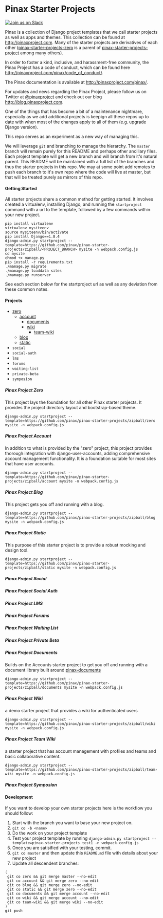 # Pinax Starter Projects

[![Join us on Slack](http://slack.pinaxproject.com/badge.svg)](http://slack.pinaxproject.com/)

Pinax is a collection of Django project templates that we call starter projects
as well as apps and themes. This collection can be found at http://pinaxproject.com.
Many of the starter projects are derivatives of each
other ([pinax-starter-projects-zero](http://github.com/pinax/pinax-starter-projects-zero) is a
parent of [pinax-starter-projects-project](http://github.com/pinax/pinax-starter-projects-project)
among many others).

In order to foster a kind, inclusive, and harassment-free community, the Pinax Project has a code of conduct, which can be found here  http://pinaxproject.com/pinax/code_of_conduct/.

The Pinax documentation is available at http://pinaxproject.com/pinax/.

For updates and news regarding the Pinax Project, please follow us on Twitter at [@pinaxproject](https://twitter.com/pinaxproject) and check out our blog http://blog.pinaxproject.com.

One of the things that has become a bit of a maintenance nightmare, especially
as we add additional projects is keepign all these repos up to date with when
most of the changes apply to all of them (e.g. upgrade Django version).

This repo serves as an experiment as a new way of managing this.

We will leverage `git` and branching to manage the hierarchy.  The `master`
branch will remain purely for this README and perhaps other ancillary files.
Each project template will get a new branch and will branch from it's natural
parent. This README will be maintained with a full list of the branches and
thus the starter projects in this repo. We may at some point add remotes to
push each branch to it's own repo where the code will live at master, but that
will be treated purely as mirrors of this repo.

#### Getting Started

All starter projects share a common method for getting started. It involves
created a virtualenv, installing Django, and running the `startproject` command
with a url to the template, followed by a few commands within your new project.

```
pip install virtualenv
virtualenv mysiteenv
source mysiteenv/bin/activate
pip install Django==1.8.4
django-admin.py startproject --template=https://github.com/pinax/pinax-starter-projects/zipball/<PROJECT_BRANCH> mysite -n webpack.config.js
cd mysite
chmod +x manage.py
pip install -r requirements.txt
./manage.py migrate
./manage.py loaddata sites
./manage.py runserver
```

See each section below for the startproject url as well as any deviation from
these common notes.


#### Projects

* [zero](#pinax-project-zero)
  * [account](#pinax-project-account)
    * [documents](#pinax-project-documents)
    * [wiki](#pinax-project-wiki)
      * [team-wiki](#pinax-project-team-wiki)
  * [blog](#pinax-project-blog)
  * [static](#pinax-project-static)
* `social`
* `social-auth`
* `lms`
* `forums`
* `waiting-list`
* `private-beta`
* `symposion`


##### Pinax Project Zero

This project lays the foundation for all other Pinax starter projects. It
provides the project directory layout and bootstrap-based theme.

```
django-admin.py startproject --template=https://github.com/pinax/pinax-starter-projects/zipball/zero mysite -n webpack.config.js
```

##### Pinax Project Account

In addition to what is provided by the "zero" project, this project provides
thorough integration with django-user-accounts, adding comprehensive account
management functionality. It is a foundation suitable for most sites that have
user accounts.

```
django-admin.py startproject --template=https://github.com/pinax/pinax-starter-projects/zipball/account mysite -n webpack.config.js
```

##### Pinax Project Blog

This project gets you off and running with a blog.

```
django-admin.py startproject --template=https://github.com/pinax/pinax-starter-projects/zipball/blog mysite -n webpack.config.js
```

##### Pinax Project Static

This purpose of this starter project is to provide a robust mocking and design tool.

```
django-admin.py startproject --template=https://github.com/pinax/pinax-starter-projects/zipball/static mysite -n webpack.config.js
```

##### Pinax Project Social


##### Pinax Project Social Auth


##### Pinax Project LMS


##### Pinax Project Forums


##### Pinax Project Waiting List


##### Pinax Project Private Beta


##### Pinax Project Documents

Builds on the Accounts starter project to get you off and running with a document
library built around [pinax-documents](https://github.com/pinax/pinax-documents)

```
django-admin.py startproject --template=https://github.com/pinax/pinax-starter-projects/zipball/documents mysite -n webpack.config.js
```

##### Pinax Project Wiki

a demo starter project that provides a wiki for authenticated users

```
django-admin.py startproject --template=https://github.com/pinax/pinax-starter-projects/zipball/wiki mysite -n webpack.config.js
```


##### Pinax Project Team Wiki

a starter project that has account management with profiles and teams and basic collaborative content.

```
django-admin.py startproject --template=https://github.com/pinax/pinax-starter-projects/zipball/team-wiki mysite -n webpack.config.js
```

##### Pinax Project Symposion


#### Development

If you want to develop your own starter projects here is the workflow you should
follow:

1. Start with the branch you want to base your new project on.
2. `git co -b <name>`
3. Do the work on your project template
4. Test your project template by running `django-admin.py startproject --template=pinax-starter-projects test1 -n webpack.config.js`
5. Once you are satisified with your testing, commit.
6. `git co master` and then update this `README.md` file with details about your new project
7. Update all descendent branches:

```
(
 git co zero && git merge master --no-edit
 git co account && git merge zero --no-edit
 git co blog && git merge zero --no-edit
 git co static && git merge zero --no-edit
 git co documents && git merge account --no-edit
 git co wiki && git merge account --no-edit
 git co team-wiki && git merge wiki --no-edit
)
git push
```
